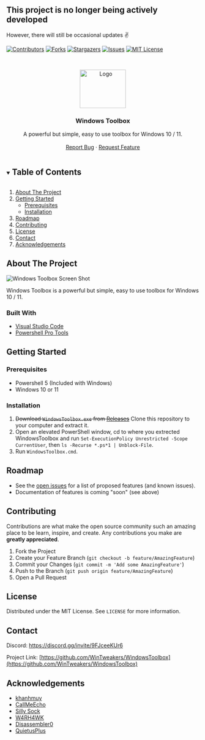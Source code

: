 ## This project is no longer being actively developed
However, there will still be occasional updates ✌️

[![Contributors][contributors-shield]][contributors-url]
[![Forks][forks-shield]][forks-url]
[![Stargazers][stars-shield]][stars-url]
[![Issues][issues-shield]][issues-url]
[![MIT License][license-shield]][license-url]


<!-- PROJECT LOGO -->
<br />
<p align="center">
  <a href="https://github.com/WinTweakers/WindowsToolbox">
    <img src="https://i.imgur.com/QSTYTwF.png" alt="Logo" width="120" height="100">
  </a>

  <h3 align="center">Windows Toolbox</h3>

  <p align="center">
    A powerful but simple, easy to use toolbox for Windows 10 / 11. 
    <br />
    <br />
    <a href="https://github.com/WinTweakers/WindowsToolbox/issues">Report Bug</a>
    ·
    <a href="https://github.com/WinTweakers/WindowsToolbox/issues">Request Feature</a>
  </p>
</p>



<!-- TABLE OF CONTENTS -->
<details open="open">
  <summary><h2 style="display: inline-block">Table of Contents</h2></summary>
  <ol>
    <li>
      <a href="#about-the-project">About The Project</a>
    </li>
    <li>
      <a href="#getting-started">Getting Started</a>
      <ul>
        <li><a href="#prerequisites">Prerequisites</a></li>
        <li><a href="#installation">Installation</a></li>
      </ul>
    </li>
    <li><a href="#roadmap">Roadmap</a></li>
    <li><a href="#contributing">Contributing</a></li>
    <li><a href="#license">License</a></li>
    <li><a href="#contact">Contact</a></li>
    <li><a href="#acknowledgements">Acknowledgements</a></li>
  </ol>
</details>



<!-- ABOUT THE PROJECT -->
## About The Project

![Windows Toolbox Screen Shot](https://cdn.discordapp.com/attachments/885809091459575828/962631504817717268/unknown.png)

Windows Toolbox is a powerful but simple, easy to use toolbox for Windows 10 / 11. 


### Built With

* [Visual Studio Code](https://code.visualstudio.com)
* [Powershell Pro Tools](https://ironmansoftware.com/powershell-pro-tools)



<!-- GETTING STARTED -->
## Getting Started

### Prerequisites

* Powershell 5 (Included with Windows)
* Windows 10 or 11

### Installation

1. ~~Download `WindowsToolbox.exe` from [Releases](https://github.com/WinTweakers/WindowsToolbox/releases)~~ Clone this repository to your computer and extract it.
2. Open an elevated PowerShell window, cd to where you extrected WindowsToolbox and run `Set-ExecutionPolicy Unrestricted -Scope CurrentUser`, then `ls -Recurse *.ps*1 | Unblock-File`.
3. Run `WindowsToolbox.cmd`.



<!-- ROADMAP -->
## Roadmap

  - See the [open issues](https://github.com/WinTweakers/WindowsToolbox/issues) for a list of proposed features (and known issues).
  - Documentation of features is coming "soon" (see above)



<!-- CONTRIBUTING -->
## Contributing

Contributions are what make the open source community such an amazing place to be learn, inspire, and create. Any contributions you make are **greatly appreciated**.

1. Fork the Project
2. Create your Feature Branch (`git checkout -b feature/AmazingFeature`)
3. Commit your Changes (`git commit -m 'Add some AmazingFeature'`)
4. Push to the Branch (`git push origin feature/AmazingFeature`)
5. Open a Pull Request



<!-- LICENSE -->
## License

Distributed under the MIT License. See `LICENSE` for more information.



<!-- CONTACT -->
## Contact

Discord: https://discord.gg/invite/9FJceeKUr6

Project Link: [https://github.com/WinTweakers/WindowsToolbox](https://github.com/WinTweakers/WindowsToolbox)



<!-- ACKNOWLEDGEMENTS -->
## Acknowledgements

* [khanhmuy](https://github.com/khanhmuy)
* [CallMeEcho](https://github.com/CallMeEchoCodes)
* [Silly Sock](https://github.com/Sillysockk)
* [W4RH4WK](https://github.com/W4RH4WK)
* [Disassembler0](https://github.com/Disassembler0)
* [QuietusPlus](https://github.com/QuietusPlus)





<!-- MARKDOWN LINKS & IMAGES -->
<!-- https://www.markdownguide.org/basic-syntax/#reference-style-links -->
[contributors-shield]: https://img.shields.io/github/contributors/WinTweakers/WindowsToolbox.svg?style=for-the-badge
[contributors-url]: https://github.com/WinTweakers/WindowsToolbox/graphs/contributors
[forks-shield]: https://img.shields.io/github/forks/WinTweakers/WindowsToolbox.svg?style=for-the-badge
[forks-url]: https://github.com/WinTweakers/WindowsToolbox/network/members
[stars-shield]: https://img.shields.io/github/stars/WinTweakers/WindowsToolbox.svg?style=for-the-badge
[stars-url]: https://github.com/WinTweakers/WindowsToolbox/stargazers
[issues-shield]: https://img.shields.io/github/issues/WinTweakers/WindowsToolbox.svg?style=for-the-badge
[issues-url]: https://github.com/WinTweakers/WindowsToolbox/issues
[license-shield]: https://img.shields.io/github/license/WinTweakers/WindowsToolbox.svg?style=for-the-badge
[license-url]: https://github.com/WinTweakers/WindowsToolbox/blob/master/LICENSE
